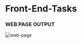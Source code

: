 # Front-End-Tasks

### WEB PAGE OUTPUT 
![web-page](https://user-images.githubusercontent.com/96337905/203055582-d3ec3cb7-7180-4bc8-b97c-d04ec8567bb8.png)
